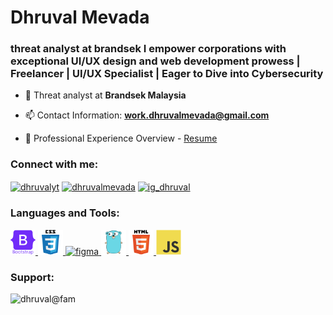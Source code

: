 <h1>Dhruval Mevada</h1>
<h3>threat analyst at brandsek I empower corporations with exceptional UI/UX design and web development prowess | Freelancer | UI/UX Specialist | Eager to Dive into Cybersecurity </h3>

- 🔭 Threat analyst at **Brandsek Malaysia**

- 📫 Contact Information: **work.dhruvalmevada@gmail.com**

- 📄 Professional Experience Overview - [Resume](https://www.figma.com/file/AUfmiohLVn1rpuzzRXPoeT/Resume_dhruval?type=design&node-id=0%3A1&mode=design&t=ULOQwNmoZMSH7F9i-1)

<h3 align="left">Connect with me:</h3>
<p align="left">
<a href="https://twitter.com/dhruvalyt" target="blank"><img align="center" src="https://raw.githubusercontent.com/rahuldkjain/github-profile-readme-generator/master/src/images/icons/Social/twitter.svg" alt="dhruvalyt" height="30" width="40" /></a>
<a href="https://linkedin.com/in/dhruvalmevada" target="blank"><img align="center" src="https://raw.githubusercontent.com/rahuldkjain/github-profile-readme-generator/master/src/images/icons/Social/linked-in-alt.svg" alt="dhruvalmevada" height="30" width="40" /></a>
<a href="https://instagram.com/ig_dhruval" target="blank"><img align="center" src="https://raw.githubusercontent.com/rahuldkjain/github-profile-readme-generator/master/src/images/icons/Social/instagram.svg" alt="ig_dhruval" height="30" width="40" /></a>
</p>

<h3 align="left">Languages and Tools:</h3>
<p align="left"> <a href="https://getbootstrap.com" target="_blank" rel="noreferrer"> <img src="https://raw.githubusercontent.com/devicons/devicon/master/icons/bootstrap/bootstrap-plain-wordmark.svg" alt="bootstrap" width="40" height="40"/> </a> <a href="https://www.w3schools.com/css/" target="_blank" rel="noreferrer"> <img src="https://raw.githubusercontent.com/devicons/devicon/master/icons/css3/css3-original-wordmark.svg" alt="css3" width="40" height="40"/> </a> <a href="https://www.figma.com/" target="_blank" rel="noreferrer"> <img src="https://www.vectorlogo.zone/logos/figma/figma-icon.svg" alt="figma" width="40" height="40"/> </a> <a href="https://golang.org" target="_blank" rel="noreferrer"> <img src="https://raw.githubusercontent.com/devicons/devicon/master/icons/go/go-original.svg" alt="go" width="40" height="40"/> </a> <a href="https://www.w3.org/html/" target="_blank" rel="noreferrer"> <img src="https://raw.githubusercontent.com/devicons/devicon/master/icons/html5/html5-original-wordmark.svg" alt="html5" width="40" height="40"/> </a> <a href="https://developer.mozilla.org/en-US/docs/Web/JavaScript" target="_blank" rel="noreferrer"> <img src="https://raw.githubusercontent.com/devicons/devicon/master/icons/javascript/javascript-original.svg" alt="javascript" width="40" height="40"/> </a> </p>

<h3 align="left">Support:</h3>
<p><a href="https://www.buymeacoffee.com/dhruval@fam"> <img align="left" src="https://cdn.buymeacoffee.com/buttons/v2/default-yellow.png" height="50" width="210" alt="dhruval@fam" /></a></p><br><br>
